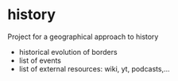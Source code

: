 # history
Project for a geographical approach to history

- historical evolution of borders
- list of events
- list of external resources: wiki, yt, podcasts,...
